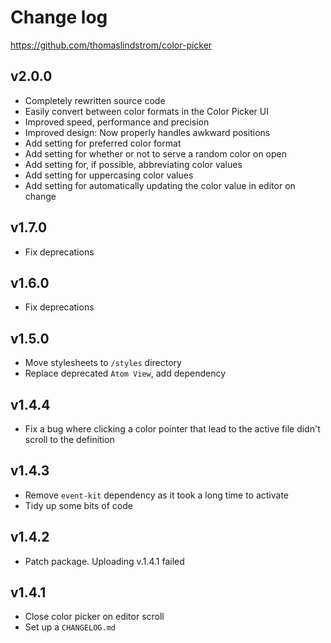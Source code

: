 # Change log

https://github.com/thomaslindstrom/color-picker

## v2.0.0
- Completely rewritten source code
- Easily convert between color formats in the Color Picker UI
- Improved speed, performance and precision
- Improved design: Now properly handles awkward positions
- Add setting for preferred color format
- Add setting for whether or not to serve a random color on open
- Add setting for, if possible, abbreviating color values
- Add setting for uppercasing color values
- Add setting for automatically updating the color value in editor on change

## v1.7.0
- Fix deprecations

## v1.6.0
- Fix deprecations

## v1.5.0
- Move stylesheets to `/styles` directory
- Replace deprecated `Atom View`, add dependency

## v1.4.4
- Fix a bug where clicking a color pointer that lead to the active file didn't scroll to the definition

## v1.4.3
- Remove `event-kit` dependency as it took a long time to activate
- Tidy up some bits of code

## v1.4.2
- Patch package. Uploading v.1.4.1 failed

## v1.4.1
- Close color picker on editor scroll
- Set up a `CHANGELOG.md`
